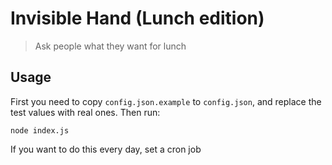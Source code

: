 # Invisible Hand (Lunch edition)

> Ask people what they want for lunch

## Usage

First you need to copy `config.json.example` to `config.json`, and replace
the test values with real ones. Then run:

```
node index.js
```

If you want to do this every day, set a cron job
